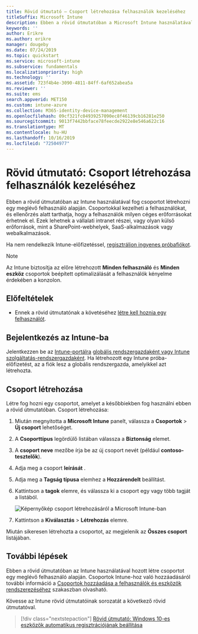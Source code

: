 ```yaml
---
title: Rövid útmutató – Csoport létrehozása felhasználók kezeléséhez
titleSuffix: Microsoft Intune
description: Ebben a rövid útmutatóban a Microsoft Intune használatával fog csoportot létrehozni meglévő felhasználók alapján.
keywords: ''
author: Erikre
ms.author: erikre
manager: dougeby
ms.date: 07/24/2019
ms.topic: quickstart
ms.service: microsoft-intune
ms.subservice: fundamentals
ms.localizationpriority: high
ms.technology: ''
ms.assetid: 723f4b4e-3090-4811-84ff-6af652abea5a
ms.reviewer: ''
ms.suite: ems
search.appverid: MET150
ms.custom: intune-azure
ms.collection: M365-identity-device-management
ms.openlocfilehash: 09cf321fc04939257090ec8f46139cb16281e250
ms.sourcegitcommit: 9013f7442bbface78feecde2922e8e546a622c16
ms.translationtype: MT
ms.contentlocale: hu-HU
ms.lasthandoff: 10/16/2019
ms.locfileid: "72504977"
---
```

# <a name="quickstart-create-a-group-to-manage-users"></a>Rövid útmutató: Csoport létrehozása felhasználók kezeléséhez

Ebben a rövid útmutatóban az Intune használatával fog csoportot létrehozni egy meglévő felhasználó alapján. Csoportokkal kezelheti a felhasználókat, és ellenőrzés alatt tarthatja, hogy a felhasználók milyen céges erőforrásokat érhetnek el. Ezek lehetnek a vállalati intranet részei, vagy olyan külső erőforrások, mint a SharePoint-webhelyek, SaaS-alkalmazások vagy webalkalmazások.

Ha nem rendelkezik Intune-előfizetéssel, [regisztráljon ingyenes próbafiókot](free-trial-sign-up.md).

>[!NOTE]
>Az Intune biztosítja az előre létrehozott **Minden felhasználó** és **Minden eszköz** csoportok beépített optimalizálását a felhasználók kényelme érdekében a konzolon.

## <a name="prerequisites"></a>Előfeltételek

- Ennek a rövid útmutatónak a követéséhez [létre kell hoznia egy felhasználót](quickstart-create-user.md).

## <a name="sign-in-to-intune"></a>Bejelentkezés az Intune-ba

Jelentkezzen be az [Intune-portálra](https://aka.ms/intuneportal) [globális rendszergazdaként vagy Intune szolgáltatás-rendszergazdaként](users-add.md#types-of-administrators). Ha létrehozott egy Intune próba-előfizetést, az a fiók lesz a globális rendszergazda, amelyikkel azt létrehozta.

## <a name="create-a-group"></a>Csoport létrehozása

Létre fog hozni egy csoportot, amelyet a későbbiekben fog használni ebben a rövid útmutatóban. Csoport létrehozása:

1. Miután megnyitotta a **Microsoft Intune** panelt, válassza a **Csoportok** > **Új csoport** lehetőséget.
2. A **Csoporttípus** legördülő listában válassza a **Biztonság** elemet.
3. A **csoport neve** mezőbe írja be az új csoport nevét (például **contoso-tesztelők**).
4. Adja meg a csoport **leírását** .
5. Adja meg a **Tagság típusa** elemhez a **Hozzárendelt** beállítást. 
6. Kattintson a **tagok** elemre, és válassza ki a csoport egy vagy több tagját a listából.

    ![Képernyőkép csoport létrehozásáról a Microsoft Intune-ban](./media/quickstart-create-group/quickstart-use-groups-01.png)

7. Kattintson a **Kiválasztás** > **Létrehozás** elemre.

Miután sikeresen létrehozta a csoportot, az megjelenik az **Összes csoport** listájában. 

## <a name="next-steps"></a>További lépések

Ebben a rövid útmutatóban az Intune használatával hozott létre csoportot egy meglévő felhasználó alapján. Csoportok Intune-hoz való hozzáadásáról további információ a [Csoportok hozzáadása a felhasználók és eszközök rendszerezéséhez](../groups-add.md) szakaszban olvasható.

Kövesse az Intune rövid útmutatóinak sorozatát a következő rövid útmutatóval.

> [!div class="nextstepaction"]
> [Rövid útmutató: Windows 10-es eszközök automatikus regisztrációjának beállítása](../enrollment/quickstart-setup-auto-enrollment.md)

